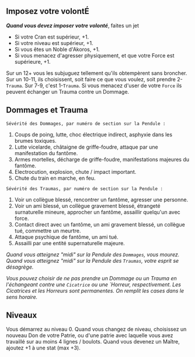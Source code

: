 ## Imposez votre volontÉ

***Quand vous devez imposer votre volonté***, faites un jet

* Si votre Cran est supérieur, +1.
* Si votre niveau est supérieur, +1.
* Si vous êtes un Noble d'Akoros, +1.
* Si vous menacez d'agresser physiquement, et que votre Force est supérieure, +1.

Sur un 12+ vous les subjuguez tellement qu'ils obtempèrent sans broncher. Sur un
10-11, ils choisissent, soit faire ce que vous voulez, soit prendre 2-`Trauma`.
Sur 7-9, c'est 1-`Trauma`. Si vous menacez d'user de votre `Force` ils peuvent 
échanger un Trauma contre un Dommage.

## Dommages et Trauma

`Sévérité des Dommages, par numéro de section sur la Pendule :`

1. Coups de poing, lutte, choc électrique indirect, asphyxie dans les brumes
   toxiques.
2. Lutte vicelarde, châtaigne de griffe-foudre, attaque par une manifestation
   du fantôme.
3. Armes mortelles, décharge de griffe-foudre, manifestations majeures du
   fantôme.
4. Electrocution, explosion, chute / impact important.
5. Chute du train en marche, en feu.

`Sévérité des Traumas, par numéro de section sur la Pendule :`

1. Voir un collègue blessé, rencontrer un fantôme, agresser une personne.
2. Voir un ami blessé, un collègue gravement blessé, étrangeté surnaturelle
   mineure, approcher un fantôme, assaillir quelqu'un avec force.
3. Contact direct avec un fantôme, un ami gravement blessé, un collègue tué,
   commettre un meurtre.
4. Attaque psychique de fantôme, un ami tué.
5. Assailli par une entité supernaturelle majeure.

*Quand vous atteignez "midi" sur la Pendule des `Dommages`, vous mourez. Quand
vous atteignez "midi" sur la Pendule des `Traumas`, votre esprit se désagrège.*

*Vous pouvez choisir de ne pas prendre un Dommage ou un Trauma en l'échangeant
contre une `Cicatrice` ou une `Horreur, respectivement. Les Cicatrices et les
Horreurs sont permanentes. On remplit les cases dans le sens horaire.*

## Niveaux

Vous démarrez au niveau 0. Quand vous changez de niveau, choisissez un nouveau
Don de votre Patrie, ou d'une patrie avec laquelle vous avez travaillé sur au
moins 4 lignes / boulots.
Quand vous devenez un Maître, ajoutez +1 à une stat (max +3).

